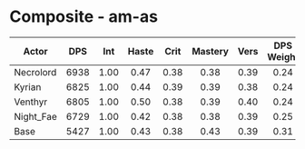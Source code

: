 # Composite - am-as
| Actor | DPS | Int | Haste | Crit | Mastery | Vers | DPS Weight |
|---|:---:|:---:|:---:|:---:|:---:|:---:|:---:|
|Necrolord|6938|1.00|0.47|0.38|0.38|0.39|0.24|
|Kyrian|6825|1.00|0.44|0.39|0.39|0.38|0.24|
|Venthyr|6805|1.00|0.50|0.38|0.39|0.40|0.24|
|Night_Fae|6729|1.00|0.42|0.38|0.38|0.39|0.25|
|Base|5427|1.00|0.43|0.38|0.43|0.39|0.31|
